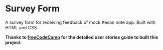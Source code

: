 # Survey Form
A survey form for receiving feedback of mock Kesan note app. Built with HTML and CSS.

**Thanks to [freeCodeCamp](https://www.freecodecamp.org/) for the detailed user stories guide to built this project.**
